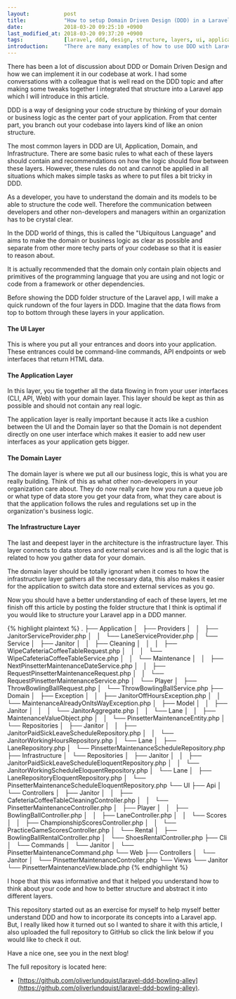 ```yaml
---
layout:           post
title:            "How to setup Domain Driven Design (DDD) in a Laravel app."
date:             2018-03-20 09:25:10 +0900
last_modified_at: 2018-03-20 09:37:20 +0900
tags:             [laravel, ddd, design, structure, layers, ui, application, domain, infrastructure]
introduction:     "There are many examples of how to use DDD with Laravel on the internet but I believe that this is the cleanest and effective way to structure your DDD code when using Laravel."
---
```


There has been a lot of discussion about DDD or Domain Driven Design and how we can implement it in our codebase at work. I had some conversations with a colleague that is well read on the DDD topic and after making some tweaks together I integrated that structure into a Laravel app which I will introduce in this article.

DDD is a way of designing your code structure by thinking of your domain or business logic as the center part of your application. From that center part, you branch out your codebase into layers kind of like an onion structure.

The most common layers in DDD are UI, Application, Domain, and Infrastructure.
There are some basic rules to what each of these layers should contain and recommendations on how the logic should flow between these layers. However, these rules do not and cannot be applied in all situations which makes simple tasks as where to put files a bit tricky in DDD.

As a developer, you have to understand the domain and its models to be able to structure the code well. Therefore the communication between developers and other non-developers and managers within an organization has to be crystal clear.

In the DDD world of things, this is called the "Ubiquitous Language" and aims to make the domain or business logic as clear as possible and separate from other more techy parts of your codebase so that it is easier to reason about.

It is actually recommended that the domain only contain plain objects and primitives of the programming language that you are using and not logic or code from a framework or other dependencies.

Before showing the DDD folder structure of the Laravel app, I will make a quick rundown of the four layers in DDD. Imagine that the data flows from top to bottom through these layers in your application.

#### The UI Layer

This is where you put all your entrances and doors into your application.
These entrances could be command-line commands, API endpoints or web interfaces that return HTML data.

#### The Application Layer

In this layer, you tie together all the data flowing in from your user interfaces (CLI, API, Web) with your domain layer.
This layer should be kept as thin as possible and should not contain any real logic.

The application layer is really important because it acts like a cushion between the UI and the Domain layer so that the Domain is not dependent directly on one user interface which makes it easier to add new user interfaces as your application gets bigger.

#### The Domain Layer

The domain layer is where we put all our business logic, this is what you are really building. Think of this as what other non-developers in your organization care about. They do now really care how you run a queue job or what type of data store you get your data from, what they care about is that the application follows the rules and regulations set up in the organization's business logic.

#### The Infrastructure Layer

The last and deepest layer in the architecture is the infrastructure layer. This layer connects to data stores and external services and is all the logic that is related to how you gather data for your domain.

The domain layer should be totally ignorant when it comes to how the infrastructure layer gathers all the necessary data, this also makes it easier for the application to switch data store and external services as you go.

Now you should have a better understanding of each of these layers, let me finish off this article by posting the folder structure that I think is optimal if you would like to structure your Laravel app in a DDD manner.

{% highlight plaintext %}
.
├── Application
│   ├── Providers
│   │   ├── JanitorServiceProvider.php
│   │   └── LaneServiceProvider.php
│   └── Service
│       ├── Janitor
│       │   ├── Cleaning
│       │   │   ├── WipeCafeteriaCoffeeTableRequest.php
│       │   │   └── WipeCafeteriaCoffeeTableService.php
│       │   └── Maintenance
│       │       ├── NextPinsetterMaintenanceDateService.php
│       │       ├── RequestPinsetterMaintenanceRequest.php
│       │       └── RequestPinsetterMaintenanceService.php
│       └── Player
│           ├── ThrowBowlingBallRequest.php
│           └── ThrowBowlingBallService.php
├── Domain
│   ├── Exception
│   │   ├── JanitorOffHoursException.php
│   │   └── MaintenanceAlreadyOnItsWayException.php
│   ├── Model
│   │   ├── Janitor
│   │   │   └── JanitorAggregate.php
│   │   └── Lane
│   │       ├── MaintenanceValueObject.php
│   │       └── PinsetterMaintenanceEntity.php
│   └── Repositories
│       ├── Janitor
│       │   ├── JanitorPaidSickLeaveScheduleRepository.php
│       │   └── JanitorWorkingHoursRepository.php
│       └── Lane
│           ├── LaneRepository.php
│           └── PinsetterMaintenanceScheduleRepository.php
├── Infrastructure
│   └── Repositories
│       ├── Janitor
│       │   ├── JanitorPaidSickLeaveScheduleEloquentRepository.php
│       │   └── JanitorWorkingScheduleEloquentRepository.php
│       └── Lane
│           ├── LaneRepositoryEloquentRepository.php
│           └── PinsetterMaintenanceScheduleEloquentRepository.php
└── UI
    ├── Api
    │   └── Controllers
    │       ├── Janitor
    │       │   ├── CafeteriaCoffeeTableCleaningController.php
    │       │   └── PinsetterMaintenanceController.php
    │       ├── Player
    │       │   ├── BowlingBallController.php
    │       │   ├── LaneController.php
    │       │   └── Scores
    │       │       ├── ChampionshipScoresController.php
    │       │       └── PracticeGameScoresController.php
    │       └── Rental
    │           ├── BowlingBallRentalController.php
    │           └── ShoesRentalController.php
    ├── Cli
    │   └── Commands
    │       └── Janitor
    │           └── PinsetterMaintenanceCommand.php
    └── Web
        ├── Controllers
        │   └── Janitor
        │       └── PinsetterMaintenanceController.php
        └── Views
            └── Janitor
                └── PinsetterMaintenanceView.blade.php
{% endhighlight %}

I hope that this was informative and that it helped you understand how to think about your code and how to better structure and abstract it into different layers.

This repository started out as an exercise for myself to help myself better understand DDD and how to incorporate its concepts into a Laravel app. But, I really liked how it turned out so I wanted to share it with this article, I also uploaded the full repository to GitHub so click the link below if you would like to check it out.

Have a nice one, see you in the next blog!

The full repository is located here:
- [https://github.com/oliverlundquist/laravel-ddd-bowling-alley](https://github.com/oliverlundquist/laravel-ddd-bowling-alley).
